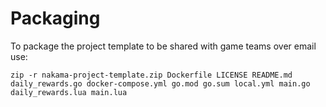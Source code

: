 Packaging
===

To package the project template to be shared with game teams over email use:

```shell
zip -r nakama-project-template.zip Dockerfile LICENSE README.md daily_rewards.go docker-compose.yml go.mod go.sum local.yml main.go daily_rewards.lua main.lua
```
